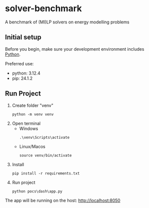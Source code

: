 # solver-benchmark
A benchmark of (MI)LP solvers on energy modelling problems

## Initial setup

Before you begin, make sure your development environment includes [Python](https://www.python.org/).

Preferred use:
- python: 3.12.4
- pip: 24.1.2

## Run Project
   1. Create folder "venv"
      ```shell
      python -m venv venv
      ```
   2. Open terminal
      - Windows
         ```shell
         .\venv\Scripts\activate
         ```
      - Linux/Macos
         ```shell
         source venv/bin/activate
         ```
   3. Install
      ```shell
      pip install -r requirements.txt
      ```
   4. Run project
         ```shell
         python pocs\dash\app.py
         ```
The app will be running on the host: [http://localhost:8050](http://localhost:8050)
